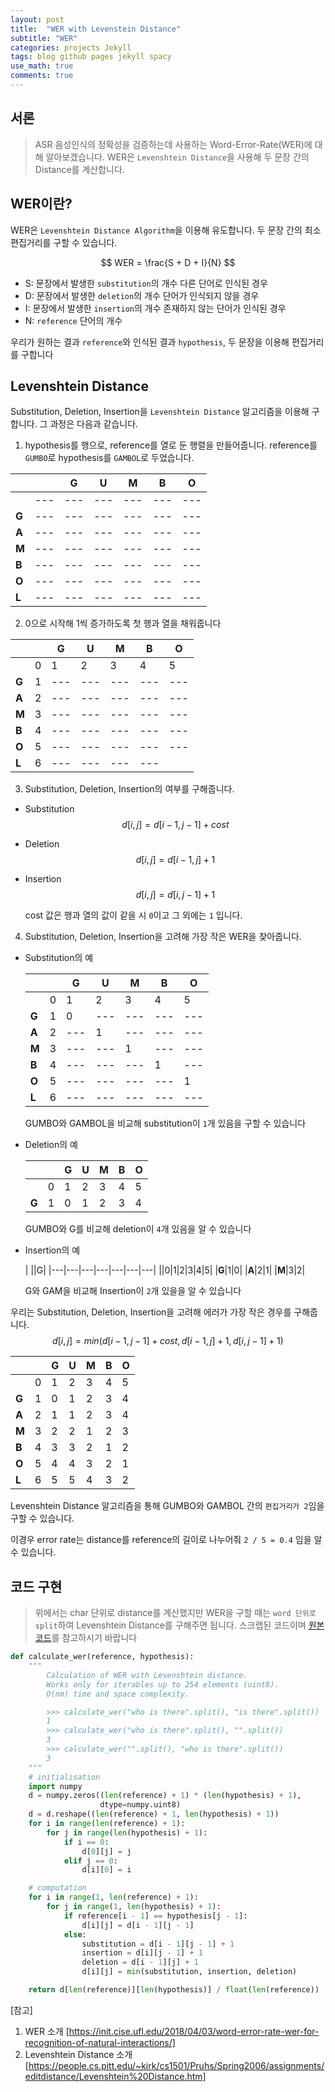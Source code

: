 ```yaml
---
layout: post
title:  "WER with Levenstein Distance"
subtitle: "WER"
categories: projects Jekyll
tags: blog github pages jekyll spacy
use_math: true
comments: true
---
```

## 서론
> ASR 음성인식의 정확성을 검증하는데 사용하는 Word-Error-Rate(WER)에 대해 알아보겠습니다.
> WER은 `Levenshtein Distance`을 사용해 두 문장 간의 Distance를 계산합니다.
>


## WER이란?
WER은 `Levenshtein Distance Algorithm`을 이용해 유도합니다.
두 문장 간의 최소 편집거리를 구할 수 있습니다.

$$
WER = \frac{S + D + I}{N}
$$


- S: 문장에서 발생한 `substitution`의 개수
  다른 단어로 인식된 경우
- D: 문장에서 발생한 `deletion`의 개수
  단어가 인식되지 않을 경우
- I: 문장에서 발생한 `insertion`의 개수
  존재하지 않는 단어가 인식된 경우
- N: `reference` 단어의 개수

우리가 원하는 결과 `reference`와 인식된 결과 `hypothesis`, 두 문장을 이용해 편집거리를 구합니다

## Levenshtein Distance
Substitution, Deletion, Insertion을 `Levenshtein Distance` 알고리즘을 이용해 구합니다.
그 과정은 다음과 같습니다.


1. hypothesis를 행으로, reference를 열로 둔 행렬을 만들어줍니다.
  reference를 `GUMBO`로 hypothesis를 `GAMBOL`로 두었습니다.

  | ||G|U|M|B|O|
  |---|---|---|---|---|---|---|
  ||---|---|---|---|---|---|
  |__G__|---|---|---|---|---|---|
  |**A**|---|---|---|---|---|---|
  |**M**|---|---|---|---|---|---|
  |**B**|---|---|---|---|---|---|
  |**O**|---|---|---|---|---|---|
  |**L**|---|---|---|---|---|---|

2. 0으로 시작해 1씩 증가하도록 첫 행과 열을 채워줍니다

  | ||G|U|M|B|O|
  |---|---|---|---|---|---|---|
  ||0|1|2|3|4|5|
  |__G__|1|---|---|---|---|---|
  |**A**|2|---|---|---|---|---|
  |**M**|3|---|---|---|---|---|
  |**B**|4|---|---|---|---|---|
  |**O**|5|---|---|---|---|---|
  |**L**|6|---|---|---|---|

3. Substitution, Deletion, Insertion의 여부를 구해줍니다.
  - Substitution
    $$ d[i,j] = d[i-1,j-1] + cost $$

  - Deletion
    $$ d[i,j] = d[i-1,j] + 1 $$

  - Insertion
    $$ d[i,j] = d[i,j-1] + 1 $$

    cost 값은 행과 열의 값이 같을 시 `0`이고 그 외에는 `1` 입니다.

4. Substitution, Deletion, Insertion을 고려해 가장 작은 WER을 찾아줍니다.




- Substitution의 예

  | ||G|U|M|B|O|
  |---|---|---|---|---|---|---|
  ||0|1|2|3|4|5|
  |__G__|1|0|---|---|---|---|
  |**A**|2|---|1|---|---|---|
  |**M**|3|---|---|1|---|---|
  |**B**|4|---|---|---|1|---|
  |**O**|5|---|---|---|---|1|
  |**L**|6|---|---|---|---|---|

  GUMBO와 GAMBOL을 비교해 substitution이 `1`개 있음을 구할 수 있습니다

- Deletion의 예

  | ||G|U|M|B|O|
  |---|---|---|---|---|---|---|
  ||0|1|2|3|4|5|
  |__G__|1|0|1|2|3|4|

  GUMBO와 G를 비교해 deletion이 `4`개 있음을 알 수 있습니다

- Insertion의 예

  | ||G|
  |---|---|---|---|---|---|---|
  ||0|1|2|3|4|5|
  |__G__|1|0|
  |**A**|2|1|
  |**M**|3|2|

  G와 GAM을 비교해 Insertion이 `2`개 있을을 알 수 있습니다


우리는 Substitution, Deletion, Insertion을 고려해 에러가 가장 작은 경우를 구해줍니다.
$$ d[i,j] = min(d[i-1,j-1] + cost, d[i-1,j] + 1, d[i,j-1] + 1) $$

| ||G|U|M|B|O|
|---|---|---|---|---|---|---|
||0|1|2|3|4|5|
|__G__|1|0|1|2|3|4|
|**A**|2|1|1|2|3|4|
|**M**|3|2|2|1|2|3|
|**B**|4|3|3|2|1|2|
|**O**|5|4|4|3|2|1|
|**L**|6|5|5|4|3|2|

Levenshtein Distance 알고리즘을 통해 GUMBO와 GAMBOL 간의 `편집거리가 2`임을 구할 수 있습니다.

이경우 error rate는 distance를 reference의 길이로 나누어줘 `2 / 5 = 0.4` 임을 알 수 있습니다.

## 코드 구현

> 위에서는 char 단위로 distance를 계산했지만 WER을 구할 때는
> `word 단위로 split`하여 Levenshtein Distance를 구해주면 됩니다.
> 스크랩된 코드이며 [원본 코드](https://www.programcreek.com/python/?code=undertheseanlp%2Fautomatic_speech_recognition%2Fautomatic_speech_recognition-master%2Fegs%2Fvivos%2Fextension%2Fmetrics.py)를 참고하시기 바랍니다

```python
def calculate_wer(reference, hypothesis):
    """
        Calculation of WER with Levenshtein distance.
        Works only for iterables up to 254 elements (uint8).
        O(nm) time and space complexity.

        >>> calculate_wer("who is there".split(), "is there".split())
        1
        >>> calculate_wer("who is there".split(), "".split())
        3
        >>> calculate_wer("".split(), "who is there".split())
        3
    """
    # initialisation
    import numpy
    d = numpy.zeros((len(reference) + 1) * (len(hypothesis) + 1),
                    dtype=numpy.uint8)
    d = d.reshape((len(reference) + 1, len(hypothesis) + 1))
    for i in range(len(reference) + 1):
        for j in range(len(hypothesis) + 1):
            if i == 0:
                d[0][j] = j
            elif j == 0:
                d[i][0] = i

    # computation
    for i in range(1, len(reference) + 1):
        for j in range(1, len(hypothesis) + 1):
            if reference[i - 1] == hypothesis[j - 1]:
                d[i][j] = d[i - 1][j - 1]
            else:
                substitution = d[i - 1][j - 1] + 1
                insertion = d[i][j - 1] + 1
                deletion = d[i - 1][j] + 1
                d[i][j] = min(substitution, insertion, deletion)

    return d[len(reference)][len(hypothesis)] / float(len(reference))
  ```








[참고]
1. WER 소개 [https://init.cise.ufl.edu/2018/04/03/word-error-rate-wer-for-recognition-of-natural-interactions/]
2. Levenshtein Distance 소개 [https://people.cs.pitt.edu/~kirk/cs1501/Pruhs/Spring2006/assignments/editdistance/Levenshtein%20Distance.htm]
